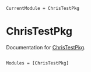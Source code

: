 ```@meta
CurrentModule = ChrisTestPkg
```

# ChrisTestPkg

Documentation for [ChrisTestPkg](https://github.com/chowerth/ChrisTestPkg.jl).

```@index
```

```@autodocs
Modules = [ChrisTestPkg]
```
